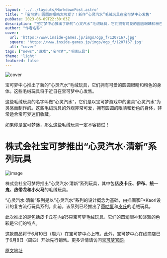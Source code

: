 ```yaml
---
layout: '../../layouts/MarkdownPost.astro'
title: "『宝可梦』圆圆的眼睛太可爱了！新作“心灵汽水”毛绒玩具在宝可梦中心发售"
pubDate: 2023-06-09T22:30:03Z
description: "宝可梦中心推出了新的“心灵汽水”毛绒玩具，它们拥有可爱的圆圆眼睛和粉色的身体。"
author: "作者名称"
cover:
  url: 'https://www.inside-games.jp/imgs/ogp_f/1207167.jpg'
  square: 'https://www.inside-games.jp/imgs/ogp_f/1207167.jpg'
  alt: "cover"
tags: ["news","游戏","宝可梦","毛绒玩具"]
theme: 'light'
featured: false
---
```


![cover](https://www.inside-games.jp/imgs/ogp_f/1207167.jpg)

宝可梦中心推出了新的“心灵汽水”毛绒玩具，它们拥有可爱的圆圆眼睛和粉色的身体。这些毛绒玩具将于近日在宝可梦中心发售。

这些毛绒玩具的名字叫做“心灵汽水”，它们是以宝可梦游戏中的道具“心灵汽水”为灵感而制作的。这些毛绒玩具的外观非常可爱，拥有圆圆的眼睛和粉色的身体，非常适合宝可梦迷们收藏。

如果你是宝可梦迷，那么这些毛绒玩具一定不容错过！

# 株式会社宝可梦推出“心灵汽水·清新”系列玩具

![image](https://www.inside-games.jp/imgs/zoom/1207168.jpg)

株式会社宝可梦将推出“心灵汽水·清新”系列玩具，其中包括<b>皮卡丘、伊布、统一鬼、热带龙和小火马</b>的毛绒玩具。

“心灵汽水·清新”系列是以“心灵汽水”系列的设计概念为基础，由插画家F*Kaori设计的复古流行玩具系列。此前，该系列已经推出了<a target="_blank" rel="noopener noreferrer nofollow" href="https://www.pokemon.co.jp/goods/2022/12/221209_to01.html">蒂咕蛋</a>和<a target="_blank" rel="noopener noreferrer nofollow" href="https://www.pokemon.co.jp/goods/2022/06/220624_to01.html">皮丘</a>的毛绒玩具。

此次推出的是包括皮卡丘在内的5只宝可梦毛绒玩具。它们的圆润眼神和淡雅的色彩是它们的特点。

这款商品将于6月10日（周六）在宝可梦中心上市。此外，宝可梦中心在线商店已于6月8日（周四）开始先行销售。更多详情请访问<a target="_blank" rel="noopener noreferrer nofollow" href="https://www.pokemon.co.jp/goods/2023/06/230602_to02.html">宝可梦官网</a>。

  [原文地址](https://www.inside-games.jp/article/2023/06/10/146472.html)